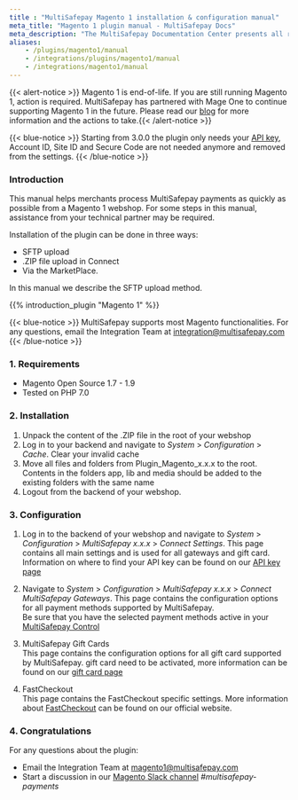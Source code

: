 ```yaml
---
title : "MultiSafepay Magento 1 installation & configuration manual"
meta_title: "Magento 1 plugin manual - MultiSafepay Docs"
meta_description: "The MultiSafepay Documentation Center presents all relevant information about our Plugins and API. You can also find support pages for payment methods, tools and general questions as well as the contact details of our Support and Integration Teams."
aliases: 
    - /plugins/magento1/manual
    - /integrations/plugins/magento1/manual
    - /integrations/magento1/manual
---
```


{{< alert-notice >}} Magento 1 is end-of-life. If you are still running Magento 1, action is required. MultiSafepay has partnered with Mage One to continue supporting Magento 1 in the future. Please read our [blog](https://bit.ly/2YX2LGL) for more information and the actions to take.{{< /alert-notice >}}

{{< blue-notice >}} Starting from 3.0.0 the plugin only needs your [API key](/faq/general/multisafepay-glossary/#api-key), Account ID, Site ID and Secure Code are not needed anymore and removed from the settings. {{< /blue-notice >}}

### Introduction

This manual helps merchants process MultiSafepay payments as quickly as possible from a Magento 1 webshop. For some steps in this manual, assistance from your technical partner may be required.

Installation of the plugin can be done in three ways:

* SFTP upload
* .ZIP file upload in Connect
* Via the MarketPlace.

In this manual we describe the SFTP upload method.

{{% introduction_plugin "Magento 1" %}}

{{< blue-notice >}}
MultiSafepay supports most Magento functionalities. For any questions, email the Integration Team at <integration@multisafepay.com>
{{< /blue-notice >}}

### 1. Requirements
- Magento Open Source 1.7 - 1.9
- Tested on PHP 7.0

### 2. Installation
 1. Unpack the content of the .ZIP file in the root of your webshop
 2. Log in to your backend and navigate to _System_ > _Configuration_ > _Cache_. Clear your invalid cache
 3. Move all files and folders from Plugin_Magento_x.x.x to the root. Contents in the folders app, lib and media should be added to the existing folders with the same name
 4. Logout from the backend of your webshop.

### 3. Configuration
1. Log in to the backend of your webshop and navigate to _System_ > _Configuration_ > _MultiSafepay x.x.x_ > _Connect Settings_.
This page contains all main settings and is used for all gateways and gift card.
Information on where to find your API key can be found on our [API key page](https://docs.multisafepay.com/tools/multisafepay-control/get-your-api-key)

2. Navigate to _System_ > _Configuration_ > _MultiSafepay x.x.x_ > _Connect MultiSafepay Gateways_.
This page contains the configuration options for all payment methods supported by MultiSafepay.  
Be sure that you have the selected payment methods active in your [MultiSafepay Control](https://merchant.multisafepay.com)

3. MultiSafepay Gift Cards  
This page contains the configuration options for all gift card supported by MultiSafepay.
gift card need to be activated, more information can be found on our [gift card page](/payment-methods/prepaid-cards/gift-cards)

4. FastCheckout  
This page contains the FastCheckout specific settings. More information about [FastCheckout](/payment-methods/fastcheckout) can be found on our official website.

### 4. Congratulations
For any questions about the plugin:

 - Email the Integration Team at <magento1@multisafepay.com> 
 - Start a discussion in our [Magento Slack channel](https://magentocommeng.slack.com) _#multisafepay-payments_
